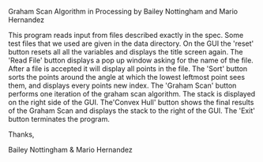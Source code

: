 
Graham Scan Algorithm in Processing by Bailey Nottingham and Mario Hernandez

This program reads input from files described exactly in the spec. Some test files
that we used are given in the data directory. On the GUI the 'reset' button resets all
all the variables and displays the title screen again. The 'Read File' button displays
a pop up window asking for the name of the file. After a file is accepted it will display
all points in the file. The 'Sort' button sorts the points around the angle at which the
lowest leftmost point sees them, and displays every points new index. The 'Graham Scan'
button performs one iteration of the graham scan algorithm. The stack is displayed on
the right side of the GUI. The'Convex Hull' button shows the final results of the Graham
Scan and displays the stack to the right of the GUI. The 'Exit' button terminates the
program.

Thanks,

Bailey Nottingham & Mario Hernandez
